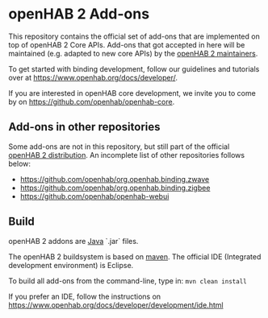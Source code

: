 # openHAB 2 Add-ons

This repository contains the official set of add-ons that are implemented on top of openHAB 2 Core APIs.
Add-ons that got accepted in here will be maintained (e.g. adapted to new core APIs)
by the [openHAB 2 maintainers](https://github.com/orgs/openhab/teams/2-x-add-ons-maintainers).

To get started with binding development, follow our guidelines and tutorials over at https://www.openhab.org/docs/developer/.

If you are interested in openHAB core development, we invite you to come by on https://github.com/openhab/openhab-core.

## Add-ons in other repositories

Some add-ons are not in this repository, but still part of the official [openHAB 2 distribution](https://github.com/openhab/openhab-distro). An incomplete list of other repositories follows below:

* https://github.com/openhab/org.openhab.binding.zwave
* https://github.com/openhab/org.openhab.binding.zigbee
* https://github.com/openhab/openhab-webui

## Build

openHAB 2 addons are [Java](https://en.wikipedia.org/wiki/Java_(programming_language)) `.jar` files.

The openHAB 2 buildsystem is based on [maven](https://maven.apache.org/what-is-maven.html).
The official IDE (Integrated development environment) is Eclipse.

To build all add-ons from the command-line, type in:
`mvn clean install`

If you prefer an IDE, follow the instructions on https://www.openhab.org/docs/developer/development/ide.html
